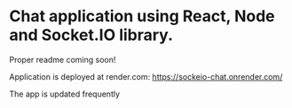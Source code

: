 # Chat application using React, Node and Socket.IO library.

Proper readme coming soon!

Application is deployed at render.com: https://sockeio-chat.onrender.com/

The app is updated frequently
